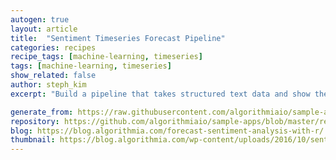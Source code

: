 ```yaml
---
autogen: true
layout: article
title:  "Sentiment Timeseries Forecast Pipeline"
categories: recipes
recipe_tags: [machine-learning, timeseries]
tags: [machine-learning, timeseries]
show_related: false
author: steph_kim
excerpt: "Build a pipeline that takes structured text data and show the text's sentiment and sentiment forecast in a time series graph."

generate_from: https://raw.githubusercontent.com/algorithmiaio/sample-apps/master/recipes/sentiment_timeseries_forecast/README.md
repository: https://github.com/algorithmiaio/sample-apps/blob/master/recipes/sentiment_timeseries_forecast/
blog: https://blog.algorithmia.com/forecast-sentiment-analysis-with-r/
thumbnail: https://blog.algorithmia.com/wp-content/uploads/2016/10/sentiment-analysis-r-forecasting.jpg
---
```

